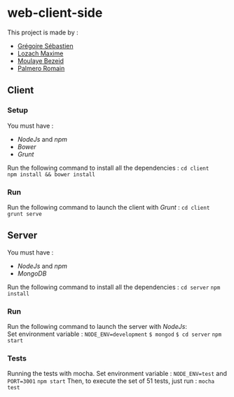 web-client-side
===============

This project is made by :  
* [Grégoire Sébastien](https://github.com/sgregoire)  
* [Lozach Maxime](https://github.com/MaximeL)  
* [Moulaye Bezeid](https://github.com/yezideteachers)  
* [Palmero Romain](https://github.com/asromain)  

Client
------

### Setup

You must have :
* *NodeJs* and *npm*
* *Bower*
* *Grunt*

Run the following command to install all the dependencies :
`cd client`   
`npm install && bower install`

### Run

Run the following command to launch the client with *Grunt* :
`cd client`  
`grunt serve`

Server
------

You must have :
* *NodeJs* and *npm*
* *MongoDB*

Run the following command to install all the dependencies :
`cd server` 
`npm install`

### Run

Run the following command to launch the server with *NodeJs*:  
Set environment variable : `NODE_ENV=development` 
`$ mongod`
`$ cd server` 
`npm start`  

### Tests

Running the tests with mocha.
Set environment variable : `NODE_ENV=test` and `PORT=3001`
`npm start`
Then, to execute the set of 51 tests, just run :
`mocha test`

